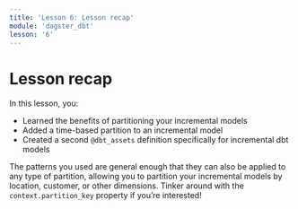 ```yaml
---
title: 'Lesson 6: Lesson recap'
module: 'dagster_dbt'
lesson: '6'
---
```


# Lesson recap

In this lesson, you:

- Learned the benefits of partitioning your incremental models
- Added a time-based partition to an incremental model
- Created a second `@dbt_assets` definition specifically for incremental dbt models 

The patterns you used are general enough that they can also be applied to any type of partition, allowing you to partition your incremental models by location, customer, or other dimensions. Tinker around with the `context.partition_key` property if you’re interested!

